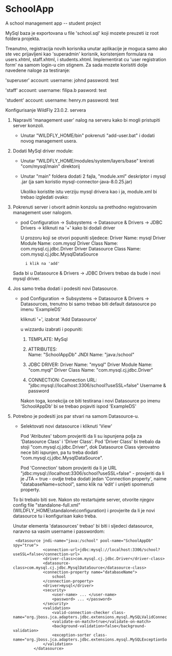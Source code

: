 # SchoolApp
A school management app -- student project

MySql baza je exportovana u file 'school.sql' koji mozete preuzeti iz root foldera projekta.

Treanutno, registracija novih korisnika unutar aplikacije je moguca samo ako ste vec prijavljeni kao 'superadmin' korisnik,
koristenjem formulara na users.xhtml, staff.xhtml, i students.xhtml. Implementirat cu 'user registration form' na samom login-u cim stignem. 
Za sada mozete koristiti dolje navedene naloge za testiranje:

'superuser' account:
	username: johnd
	password: test
	
'staff' account:
	username: filipa.b
	pasword: test

'student' account:
	username: henry.m
	password: test


Konfigurisanje WildFly 23.0.2. servera

1) Napraviti 'management user' nalog na serveru kako bi mogli pristupiti server konzoli.
	- Unutar "WILDFLY_HOME/bin" pokrenuti "add-user.bat" i dodati novog management usera. 

2) Dodati MySql driver module:

	- Unutar "WILDFLY_HOME/modules/system/layers/base" kreirati "com/mysql/main" direktorij  
	- Unutar "main" foldera dodati 2 fajla, "module.xml" deskriptor i mysql .jar (ja sam koristio mysql-connector-java-8.0.25.jar)
		
		Ukoliko koristite istu verziju mysql drivera kao i ja, module.xml bi trebao izgledati ovako:
		
		<module xmlns="urn:jboss:module:1.5" name="com.mysql">
			<resources>
				<resource-root path="mysql-connector-java-8.0.25.jar" />
			</resources>
			<dependencies>
				<module name="javax.api"/>
				<module name="javax.transaction.api"/>
		</dependencies>
		</module>
		
3) Pokrenuti server i otvorit admin konzolu sa prethodno registrovanim management user nalogom.
	
	- pod Configuration -> Subsystems -> Datasource & Drivers -> JDBC Drivers -> kliknuti na '+' kako bi dodali driver
		
		U prozoru koji se otvori popuniti sljedece:
			Driver Name: mysql
			Driver Module Name: com.mysql
			Driver Class Name: com.mysql.cj.jdbc.Driver
			Driver Datasource Class Name: com.mysql.cj.jdbc.MysqlDataSource
			
			i klik na 'add'
			
	Sada bi u Datasource & Drivers -> JDBC Drivers trebao da bude i novi mysql driver.
	
4) Jos samo treba dodati i podesiti novi Datasource. 
	
	- pod Configuration -> Subsystems -> Datasource & Drivers -> Datasources, trenutno bi samo trebao biti default datasource po imenu 'ExampleDS'
		
		kliknuti '+', izabrat 'Add Datasource'
		
		u wizzardu izabrati i popuniti:
		
		1) TEMPLATE: 
			MySql
			
		2) ATTRIBUTES: 	
			Name: "SchoolAppDb" 
			JNDI Name: "java:/school" 
			
		3) JDBC DRIVER: 
			Driver Name: "mysql" 
			Driver Module Name: "com.myql" 
			Driver Class Name: "com.mysql.cj.jdbc.Driver"
		
		4) CONNECTION: 
			Connection URL: "jdbc:mysql://localhost:3306/school?useSSL=false"
			Username & password
			
		Nakon toga, konekcija ce biti testirana i novi Datasource po imenu 'SchoolAppDb' bi se trebao pojaviti ispod 'ExampleDS'
		
5) Potrebno je podesiti jos par stvari na samom Datasource-u.

	- Selektovati novi datasource i kliknuti 'View'
	
		Pod 'Atributes' tabom provjeriti da li su ispunjena polja za 'Datasource Class' i 'Driver Class'. 
		Pod 'Driver Class' bi trebalo da stoji "com.mysql.cj.jdbc.Driver", dok Datasource Class vjerovatno nece biti ispunjen, pa tu treba dodati "com.mysql.cj.jdbc.MysqlDataSource".
		
		Pod 'Connection' tabom provjeriti da li je URL "jdbc:mysql://localhost:3306/school?useSSL=false"
			- provjeriti da li je JTA = true
			- ovdje treba dodati jedan 'Connection property', naime "databaseName=school", samo klik na 'edit' i unijeti spomenuti property.
			
	To bi trebalo biti sve. Nakon sto restartujete server, otvorite njegov config file "standalone-full.xml" (WILDFLY_HOME\standalone\configuration)
	i provjerite da li je novi datasource tu i konfigurisan kako treba.
	
	Unutar elementa 'datasources' trebao' bi biti i sljedeci datasource, naravno sa vasim username i passwordom:
	
		<datasource jndi-name="java:/school" pool-name="SchoolAppDb" spy="true">
                    <connection-url>jdbc:mysql://localhost:3306/school?useSSL=false</connection-url>
                    <driver-class>com.mysql.cj.jdbc.Driver</driver-class>
                    <datasource-class>com.mysql.cj.jdbc.MysqlDataSource</datasource-class>
                    <connection-property name="databaseName">
                        school
                    </connection-property>
                    <driver>mysql</driver>
                    <security>
                        <user-name> ... </user-name>
                        <password> ... </password>
                    </security>
                    <validation>
                        <valid-connection-checker class-name="org.jboss.jca.adapters.jdbc.extensions.mysql.MySQLValidConnectionChecker"/>
                        <validate-on-match>true</validate-on-match>
                        <background-validation>false</background-validation>
                        <exception-sorter class-name="org.jboss.jca.adapters.jdbc.extensions.mysql.MySQLExceptionSorter"/>
                    </validation>
                </datasource>

		
	
	
